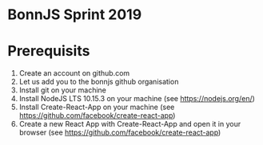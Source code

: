 # BonnJS Sprint 2019

# Prerequisits

1. Create an account on github.com
2. Let us add you to the bonnjs github organisation
3. Install git on your machine
4. Install NodeJS LTS 10.15.3 on your machine (see https://nodejs.org/en/)
5. Install Create-React-App on your machine (see https://github.com/facebook/create-react-app)
6. Create a new React App with Create-React-App and open it in your browser (see https://github.com/facebook/create-react-app)
